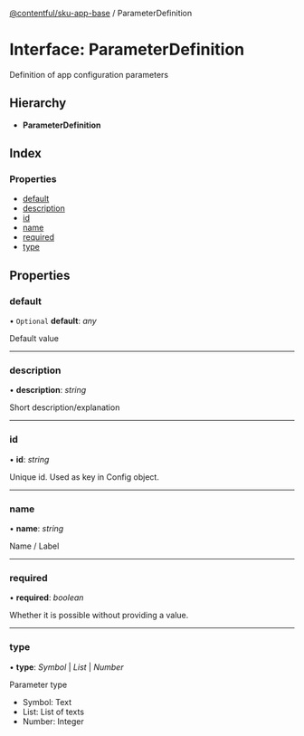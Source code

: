 [@contentful/sku-app-base](../README.md) / ParameterDefinition

# Interface: ParameterDefinition

Definition of app configuration parameters

## Hierarchy

* **ParameterDefinition**

## Index

### Properties

* [default](parameterdefinition.md#default)
* [description](parameterdefinition.md#description)
* [id](parameterdefinition.md#id)
* [name](parameterdefinition.md#name)
* [required](parameterdefinition.md#required)
* [type](parameterdefinition.md#type)

## Properties

### default

• `Optional` **default**: *any*

Default value

___

### description

• **description**: *string*

Short description/explanation

___

### id

• **id**: *string*

Unique id. Used as key in Config object.

___

### name

• **name**: *string*

Name / Label

___

### required

• **required**: *boolean*

Whether it is possible without providing a value.

___

### type

• **type**: *Symbol* \| *List* \| *Number*

Parameter type
- Symbol: Text
- List: List of texts
- Number: Integer
